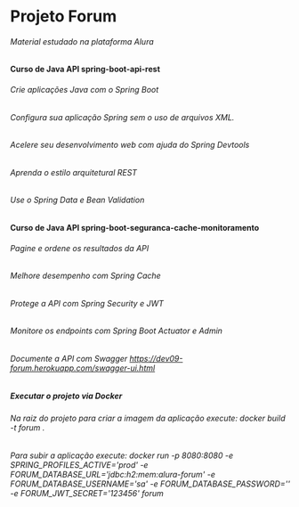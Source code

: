 # Projeto Forum

###### Material estudado na plataforma Alura

#### Curso de Java API spring-boot-api-rest
###### Crie aplicações Java com o Spring Boot
###### Configura sua aplicação Spring sem o uso de arquivos XML.
###### Acelere seu desenvolvimento web com ajuda do Spring Devtools
###### Aprenda o estilo arquitetural REST
###### Use o Spring Data e Bean Validation

#### Curso de Java API spring-boot-seguranca-cache-monitoramento
###### Pagine e ordene os resultados da API
###### Melhore desempenho com Spring Cache
###### Protege a API com Spring Security e JWT
###### Monitore os endpoints com Spring Boot Actuator e Admin
###### Documente a API com Swagger https://dev09-forum.herokuapp.com/swagger-ui.html


##### Executar o projeto via Docker
###### Na raiz do projeto para criar a imagem da aplicação execute: docker build -t forum .
###### Para subir a aplicação execute: docker run -p 8080:8080 -e SPRING_PROFILES_ACTIVE='prod' -e FORUM_DATABASE_URL='jdbc:h2:mem:alura-forum' -e FORUM_DATABASE_USERNAME='sa' -e FORUM_DATABASE_PASSWORD='' -e FORUM_JWT_SECRET='123456' forum
